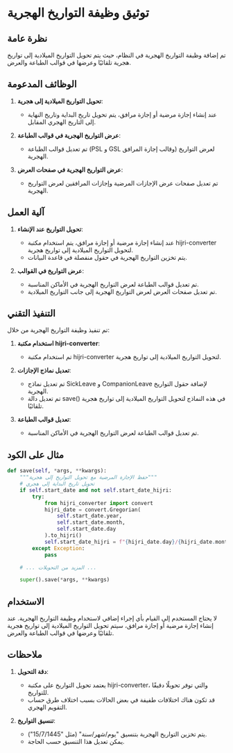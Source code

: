 # توثيق وظيفة التواريخ الهجرية

## نظرة عامة

تم إضافة وظيفة التواريخ الهجرية في النظام، حيث يتم تحويل التواريخ الميلادية إلى تواريخ هجرية تلقائيًا وعرضها في قوالب الطباعة والعرض.

## الوظائف المدعومة

1. **تحويل التواريخ الميلادية إلى هجرية**:
   - عند إنشاء إجازة مرضية أو إجازة مرافق، يتم تحويل تاريخ البداية وتاريخ النهاية إلى التاريخ الهجري المقابل.

2. **عرض التواريخ الهجرية في قوالب الطباعة**:
   - تم تعديل قوالب الطباعة (PSL و GSL وقالب إجازة المرافق) لعرض التواريخ الهجرية.

3. **عرض التواريخ الهجرية في صفحات العرض**:
   - تم تعديل صفحات عرض الإجازات المرضية وإجازات المرافقين لعرض التواريخ الهجرية.

## آلية العمل

1. **تحويل التواريخ عند الإنشاء**:
   - عند إنشاء إجازة مرضية أو إجازة مرافق، يتم استخدام مكتبة hijri-converter لتحويل التواريخ الميلادية إلى تواريخ هجرية.
   - يتم تخزين التواريخ الهجرية في حقول منفصلة في قاعدة البيانات.

2. **عرض التواريخ في القوالب**:
   - تم تعديل قوالب الطباعة لعرض التواريخ الهجرية في الأماكن المناسبة.
   - تم تعديل صفحات العرض لعرض التواريخ الهجرية إلى جانب التواريخ الميلادية.

## التنفيذ التقني

تم تنفيذ وظيفة التواريخ الهجرية من خلال:

1. **استخدام مكتبة hijri-converter**:
   - تم استخدام مكتبة hijri-converter لتحويل التواريخ الميلادية إلى تواريخ هجرية.

2. **تعديل نماذج الإجازات**:
   - تم تعديل نماذج SickLeave و CompanionLeave لإضافة حقول التواريخ الهجرية.
   - تم تعديل دالة save() في هذه النماذج لتحويل التواريخ الميلادية إلى تواريخ هجرية تلقائيًا.

3. **تعديل قوالب الطباعة**:
   - تم تعديل قوالب الطباعة لعرض التواريخ الهجرية في الأماكن المناسبة.

## مثال على الكود

```python
def save(self, *args, **kwargs):
    """حفظ الإجازة المرضية مع تحويل التواريخ إلى هجرية"""
    # تحويل تاريخ البداية إلى هجري
    if self.start_date and not self.start_date_hijri:
        try:
            from hijri_converter import convert
            hijri_date = convert.Gregorian(
                self.start_date.year,
                self.start_date.month,
                self.start_date.day
            ).to_hijri()
            self.start_date_hijri = f"{hijri_date.day}/{hijri_date.month}/{hijri_date.year}"
        except Exception:
            pass

    # ... المزيد من التحويلات ...

    super().save(*args, **kwargs)
```

## الاستخدام

لا يحتاج المستخدم إلى القيام بأي إجراء إضافي لاستخدام وظيفة التواريخ الهجرية. عند إنشاء إجازة مرضية أو إجازة مرافق، سيتم تحويل التواريخ الميلادية إلى تواريخ هجرية تلقائيًا وعرضها في قوالب الطباعة والعرض.

## ملاحظات

1. **دقة التحويل**:
   - يعتمد تحويل التواريخ على مكتبة hijri-converter، والتي توفر تحويلًا دقيقًا للتواريخ.
   - قد تكون هناك اختلافات طفيفة في بعض الحالات بسبب اختلاف طرق حساب التقويم الهجري.

2. **تنسيق التواريخ**:
   - يتم تخزين التواريخ الهجرية بتنسيق "يوم/شهر/سنة" (مثل "15/7/1445").
   - يمكن تعديل هذا التنسيق حسب الحاجة.
